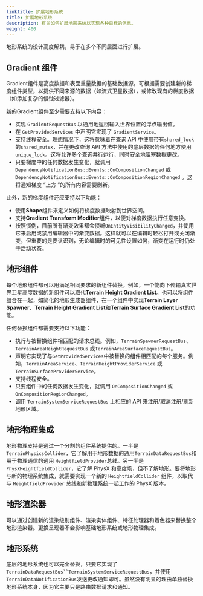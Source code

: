 ```yaml
---
linktitle: 扩展地形系统
title: 扩展地形系统
description: 有关如何扩展地形系统以实现各种目标的信息。
weight: 400
---
```

地形系统的设计高度解耦，易于在多个不同层面进行扩展。

## Gradient 组件

Gradient组件是高度数据和表面重量数据的基础数据源。可根据需要创建新的梯度组件类型，以提供不同来源的数据（如流式卫星数据），或修改现有的梯度数据（如添加复杂的侵蚀过滤器）。

新的Gradient组件至少需要支持以下内容：
* 实现 `GradientRequestBus` 以通用地返回输入世界位置的浮点输出值。
* 在 `GetProvidedServices` 中声明它实现了 `GradientService`。
* 支持线程安全。理想情况下，这将意味着在查询 API 中使用带有`shared_lock`的`shared_mutex`，并在更改查询 API 方法中使用的底层数据的任何地方使用`unique_lock`。这将允许多个查询并行运行，同时安全地阻塞数据更改。
* 只要梯度中的任何数据发生变化，就调用 `DependencyNotificationBus::Events::OnCompositionChanged` 或 `DependencyNotificationBus::Events::OnCompositionRegionChanged` 。这将通知梯度 “上方 ”的所有内容需要刷新。

此外，新的梯度组件还应支持以下功能：

* 使用**Shape**组件来定义如何将梯度数据映射到世界空间。
* 支持**Gradient Transform Modifier**组件，以便对梯度数据执行任意变换。
* 按照惯例，目前所有渐变效果都会侦听`OnEntityVisibilityChanged`，并使用它来启用或禁用编辑器中的渐变数据。这样就可以在编辑时轻松打开或关闭渐变，但重要的是要认识到，无论编辑时的可见性设置如何，渐变在运行时仍处于活动状态。

## 地形组件

每个地形组件都可以用满足相同要求的新组件替换。例如，一个能向下传输真实世界卫星高度数据的新组件可以取代**Terrain Height Gradient List**。也可以将组件组合在一起，如简化的地形生成器组件，在一个组件中实现**Terrain Layer Spawner**、**Terrain Height Gradient List**和**Terrain Surface Gradient List**的功能。

任何替换组件都需要支持以下功能：
* 执行与被替换组件相匹配的请求总线。例如，`TerrainSpawnerRequestBus`、`TerrainAreaHeightRequestBus` 或`TerrainAreaSurfaceRequestBus`。
* 声明它实现了与`GetProvidedServices`中被替换的组件相匹配的每个服务。例如，`TerrainAreaService`、`TerrainHeightProviderService` 或`TerrainSurfaceProviderService`。
* 支持线程安全。
* 只要组件中的任何数据发生变化，就调用 `OnCompositionChanged` 或 `OnCompositionRegionChanged`。
* 调用 `TerrainSystemServiceRequestBus` 上相应的 API 来注册/取消注册/刷新地形区域。

## 地形物理集成

地形物理支持是通过一个分割的组件系统提供的。一半是`TerrainPhysicsCollider`，它了解用于地形数据的通用`TerrainDataRequestBus`和用于物理通信的通用 `HeightfieldProvider`总线。另一半是 `PhysXHeightfieldCollider`，它了解 PhysX 和高度场，但不了解地形。要将地形与新的物理系统集成，就需要实现一个新的 `HeightfieldCollider` 组件，以取代与 `HeightfieldProvider` 总线和新物理系统一起工作的 PhysX 版本。

## 地形渲染器

可以通过创建新的渲染级别组件、渲染实体组件、特征处理器和着色器来替换整个地形渲染器。更换呈现器不会影响基础地形系统或地形物理集成。

## 地形系统

底层的地形系统也可以完全替换，只要它实现了`TerrainDataRequestBus``TerrainSystemServiceRequestBus`，并使用`TerrainDataNotificationBus`发送更改通知即可。虽然没有明显的理由单独替换地形系统本身，因为它主要只是路由数据请求和通知。
